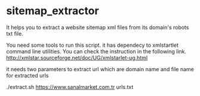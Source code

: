 # sitemap_extractor

It helps you to extract a website sitemap xml files from its domain's robots txt file.

You need some tools to run this script. 
it has dependecy to xmlstartlet command line utilities. You can check the instruction in the following link.
http://xmlstar.sourceforge.net/doc/UG/xmlstarlet-ug.html


it needs two parameters to extract url  which are  domain name  and file name for extracted urls

./extract.sh https://www.sanalmarket.com.tr urls.txt   

